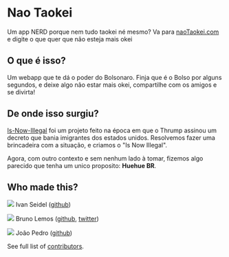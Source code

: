 # Nao Taokei
Um app NERD porque nem tudo taokei né mesmo?
Va para [naoTaokei.com](http://naotaokei.com) e digite o que quer que não esteja mais okei

## O que é isso?
Um webapp que te dá o poder do Bolsonaro. Finja que é o Bolso por alguns segundos, e deixe algo não estar mais okei, compartilhe com os amigos e se divirta!

## De onde isso surgiu?
[Is-Now-Illegal](https://github.com/ivanseidel/Nao-Taokei) foi um projeto feito na época em que o Thrump assinou um decreto que bania imigrantes dos estados unidos. Resolvemos fazer uma brincadeira com a situação, e criamos o "Is Now Illegal". 

Agora, com outro contexto e sem nenhum lado à tomar, fizemos algo parecido que tenha um unico proposito: **Huehue BR**.

## Who made this?
![](https://github.com/ivanseidel.png?size=100)
Ivan Seidel ([github](https://github.com/ivanseidel))

![](https://github.com/brunolemos.png?size=100)
Bruno Lemos ([github](https://github.com/brunolemos), [twitter](https://twitter.com/brunolemos))

![](https://github.com/joaopedrovbs.png?size=100)
João Pedro ([github](https://github.com/joaopedrovbs))



See full list of [contributors](https://github.com/ivanseidel/Nao-Taokei/graphs/contributors).
